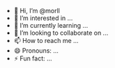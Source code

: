 - 👋 Hi, I’m @morll
- 👀 I’m interested in ...
- 🌱 I’m currently learning ...
- 💞️ I’m looking to collaborate on ...
- 📫 How to reach me ...
- 😄 Pronouns: ...
- ⚡ Fun fact: ...

<!---
morll/morll is a ✨ special ✨ repository because its `README.md` (this file) appears on your GitHub profile.
You can click the Preview link to take a look at your changes.
--->
